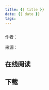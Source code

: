 ```yaml
---
title: {{ title }}
date: {{ date }}
tags:
---
```


![]()

作者：

来源：

<!--more-->

## 在线阅读 ##

## 下载 ##


